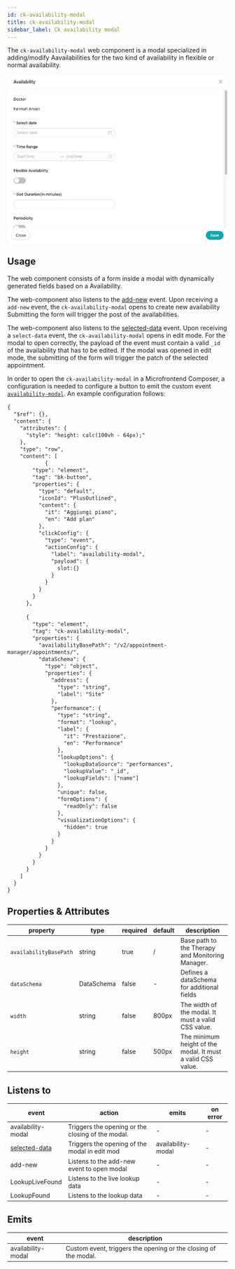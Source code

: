 ```yaml
---
id: ck-availability-modal
title: ck-availability-modal
sidebar_label: Ck availability modal
---
```


<!--
WARNING: this file was automatically generated by Mia-Platform Doc Aggregator.
DO NOT MODIFY IT BY HAND.
Instead, modify the source file and run the aggregator to regenerate this file.
-->

The `ck-availability-modal` web component is a modal specialized in adding/modify Aavailabilities for the two kind of availability in flexible or normal availability.

![ck-availability-modal](../img/ck-availability-modal.png)
## Usage

The web component consists of a form inside a modal with dynamically generated fields based on a Availability.


The web-component also listens to the [add-new](../../../microfrontend-composer/back-kit/events#add-new) event. Upon receiving a `add-new` event, the `ck-availability-modal` opens to create new availability Submitting the form will trigger the post of the availabilities.

The web-component also listens to the [selected-data](../../../microfrontend-composer/back-kit/events#selected-data) event. Upon receiving a `select-data` event, the `ck-availability-modal` opens in edit mode. For the modal to open correctly, the payload of the event must contain a valid `_id` of the availability that has to be edited. If the modal was opened in edit mode, the submitting of the form will trigger the patch of the selected appointment.

In order to open the `ck-availability-modal` in a Microfrontend Composer, a configuration is needed to configure a button to emit the custom event [`availability-modal`](../30_events.md#availabilitymodal). An example configuration follows: 

```
{
  "$ref": {},
  "content": {
    "attributes": {
      "style": "height: calc(100vh - 64px);"
    },
    "type": "row",
    "content": [
            {
        "type": "element",
        "tag": "bk-button",
        "properties": {
          "type": "default",
          "iconId": "PlusOutlined",
          "content": {
            "it": "Aggiungi piano",
            "en": "Add plan"
          },
          "clickConfig": {
            "type": "event",
            "actionConfig": {
              "label": "availability-modal",
              "payload": {
                slot:{}
              }
            }
          }
        }
      },
      
      {
        "type": "element",
        "tag": "ck-availability-modal",
        "properties": {
          "availabilityBasePath": "/v2/appointment-manager/appointments/",
          "dataSchema": {
            "type": "object",
            "properties": {
              "address": {
                "type": "string",
                "label": "Site"
              },
              "performance": {
                "type": "string",
                "format": "lookup",
                "label": {
                  "it": "Prestazione",
                  "en": "Performance"
                },
                "lookupOptions": {
                  "lookupDataSource": "performances",
                  "lookupValue": "_id",
                  "lookupFields": ["name"]
                },
                "unique": false,
                "formOptions": {
                  "readOnly": false
                },
                "visualizationOptions": {
                  "hidden": true
                }
              }
            }
          }
        }
      }
    ]
  }
}
```

## Properties & Attributes

| property | type | required | default | description |
|----------|------|----------|---------|-------------|
|`availabilityBasePath`| string | true | / | Base path to the Therapy and Monitoring Manager. |
|`dataSchema`| DataSchema | false | - |  Defines a dataSchema for additional fields |
|`width`| string | false | 800px | The width of the modal. It must a valid CSS value. |
|`height`| string | false | 500px | The minimum height of the modal. It must a valid CSS value. |

## Listens to

| event | action | emits | on error |
|-------|--------|-------|----------|
|availability-modal| Triggers the opening or the closing of the modal. | - | - |
|[selected-data](../../../microfrontend-composer/back-kit/events#selected-data)| Triggers the opening of the modal in edit mod | availability-modal | - |
|add-new| Listens to the add-new event to open modal | - | - |
|LookupLiveFound| Listens to the live lookup data | - | - |
|LookupFound| Listens to the lookup data | - | - |

## Emits

| event | description |
|-------|-------------|
|availability-modal| Custom event, triggers the opening or the closing of the modal. |
